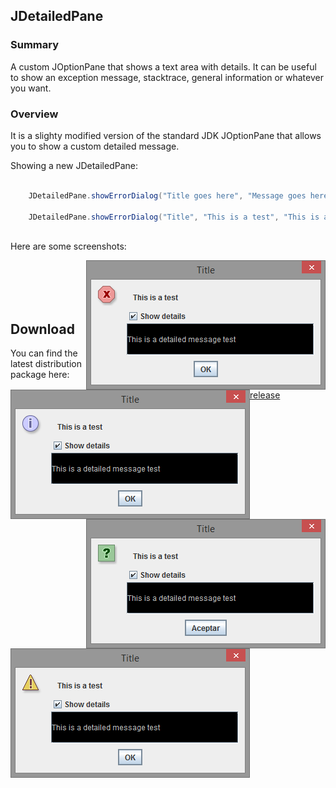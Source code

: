 ## JDetailedPane

### Summary

A custom JOptionPane that shows a text area with details. It can be useful to show
an exception message, stacktrace, general information or whatever you want.

### Overview

It is a slighty modified version of the standard JDK JOptionPane that allows you to show a custom detailed message.

Showing a new JDetailedPane:

```java

    JDetailedPane.showErrorDialog("Title goes here", "Message goes here", "Detailed message goes here");

    JDetailedPane.showErrorDialog("Title", "This is a test", "This is a detailed message test");
    
```

Here are some screenshots:

<img src="https://raw.githubusercontent.com/Todestrieb1/JDetailedPane/master/images/error.png" border=0 align="right">
<br>
<img src="https://raw.githubusercontent.com/Todestrieb1/JDetailedPane/master/images/information.png" border=0 align="left">
<br>
<img src="https://raw.githubusercontent.com/Todestrieb1/JDetailedPane/master/images/question.png" border=0 align="right">
<br>
<img src="https://raw.githubusercontent.com/Todestrieb1/JDetailedPane/master/images/warning.png" border=0 align="left">
<br>

Download
--------
You can find the latest distribution package here: [release](https://github.com/Todestrieb1/JDetailedPane/blob/master/JDetailedPane/dist/JDetailedPane.jar)
